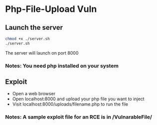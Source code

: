 # Php-File-Upload Vuln

## Launch the server 
```bash
chmod +x ./server.sh
./server.sh
```
The server will launch on port 8000
### Notes: You need php installed on your system

## Exploit
- Open a web browser
- Open localhost:8000 and upload your php file you want to inject
- Visit localhost:8000/uploads/filename.php to run the file
### Notes: A sample exploit file for an RCE is in /VulnarableFile/
